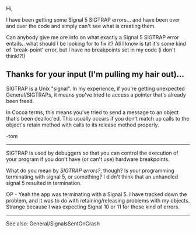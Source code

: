 Hi,

I have been getting some Signal 5 SIGTRAP errors... and have been over and over the code and simply can't see what is creating them.

Can anybody give me ore info on what exactly a Signal 5 SIGTRAP error entails.. what should I be looking for to fix it? All I know is tat it's some kind of 'break-point' error, but I have no breakpoints set in my code (i don't think!?!)

Thanks for your input (I'm pulling my hair out)...
----
SIGTRAP is a Unix "signal". In my experience, if you're getting unexpected General/SIGTRAPs, it means you've tried to access a pointer that's already been freed.

In Cocoa terms, this means you've tried to send a message to an object that's been dealloc'ed. This usually occurs if you don't match up calls to the object's retain method with calls to its release method properly.

-tom

----

SIGTRAP is used by debuggers so that you can control the execution of your program if you don't have (or can't use) hardware breakpoints.

What do you mean by *SIGTRAP errors?*, though?  Is your programming terminating with signal 5, or something?  I didn't think that an unhandled signal 5 resulted in termination.

OP - Yeah the app was terminating with a Signal 5. I have tracked down the problem, and it was to do with retaining/releasing problems with my objects. Strange because I was expecting Signal 10 or 11 for those kind of errors.

----

See also: General/SignalsSentOnCrash
